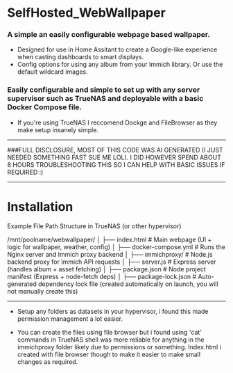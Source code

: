 # SelfHosted_WebWallpaper
### A simple an easily configurable webpage based wallpaper. 


- Designed for use in Home Assitant to create a Google-like experience when casting dashboards to smart displays.
- Config options for using any album from your Immich library. Or use the default wildcard images.







### Easily configurable and simple to set up with any server supervisor such as TrueNAS and deployable with a basic Docker Compose file.


- If you're using TrueNAS I reccomend Dockge and FileBrowser as they make setup insanely simple.

___________________________________________________________________________________________________________

###FULL DISCLOSURE, MOST OF THIS CODE WAS AI GENERATED (I JUST NEEDED SOMETHING FAST SUE ME LOL). I DID HOWEVER SPEND ABOUT 8 HOURS TROUBLESHOOTING THIS SO I CAN HELP WITH BASIC ISSUES IF REQUIRED :)

________________________________________________________________________________________________________________


# Installation

Example File Path Structure in TrueNAS (or other hypervisor)

/mnt/poolname/webwallpaper/
│
├── index.html                # Main webpage (UI + logic for wallpaper, weather, config)
│
├── docker-compose.yml        # Runs the Nginx server and Immich proxy backend
│
├── immichproxy/              # Node.js backend proxy for Immich API requests
│   ├── server.js             # Express server (handles album + asset fetching)
│   ├── package.json          # Node project manifest (Express + node-fetch deps)
│   ├── package-lock.json     # Auto-generated dependency lock file (created automatically on launch, you will not manually create this)


_______________________________________________________________________________________________________________

- Setup any folders as datasets in your hypervisor, i found this made permission management a lot easier.

- You can create the files using file browser but i found using 'cat' commands in TrueNAS shell was more reliable for anything in the immichproxy folder likely due to permissions or something. Index.html i created with file browser though to make it easier to make small changes as required.
